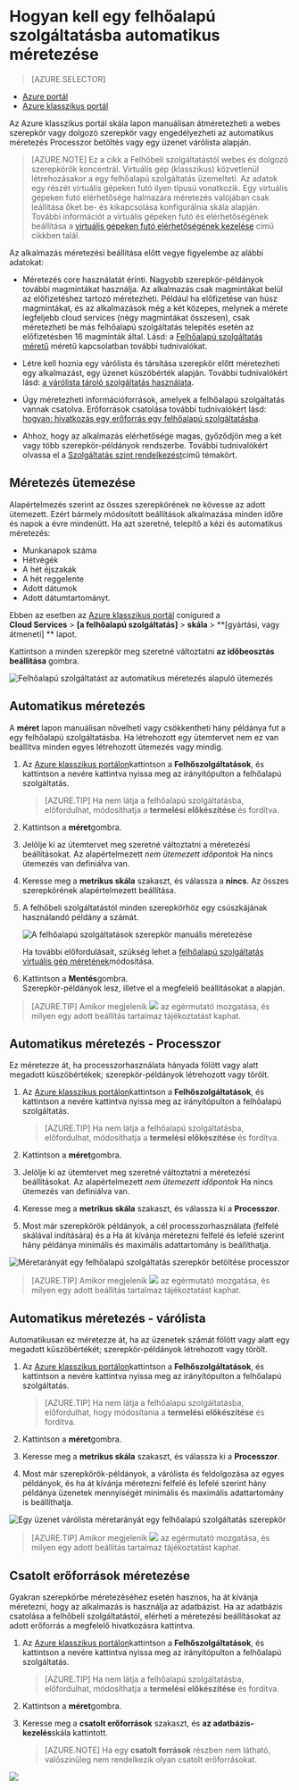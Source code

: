 <properties
    pageTitle="Automatikus méretezés egy felhőalapú szolgáltatásba a portálon |} Microsoft Azure"
    description="(klasszikus) Tudnivalók a klasszikus portál használatával állítsa be az automatikus méretezés szabályok egy felhőalapú szolgáltatás webes szerepkör vagy dolgozó szerepkör Azure-ban."
    services="cloud-services"
    documentationCenter=""
    authors="Thraka"
    manager="timlt"
    editor=""/>

<tags
    ms.service="cloud-services"
    ms.workload="tbd"
    ms.tgt_pltfrm="na"
    ms.devlang="na"
    ms.topic="article"
    ms.date="09/06/2016"
    ms.author="adegeo"/>


# <a name="how-to-auto-scale-a-cloud-service"></a>Hogyan kell egy felhőalapú szolgáltatásba automatikus méretezése

> [AZURE.SELECTOR]
- [Azure portál](cloud-services-how-to-scale-portal.md)
- [Azure klasszikus portál](cloud-services-how-to-scale.md)

Az Azure klasszikus portál skála lapon manuálisan átméretezheti a webes szerepkör vagy dolgozó szerepkör vagy engedélyezheti az automatikus méretezés Processzor betöltés vagy egy üzenet várólista alapján.

>[AZURE.NOTE] Ez a cikk a Felhőbeli szolgáltatástól webes és dolgozó szerepkörök koncentrál. Virtuális gép (klasszikus) közvetlenül létrehozásakor a egy felhőalapú szolgáltatás üzemelteti. Az adatok egy részét virtuális gépeken futó ilyen típusú vonatkozik. Egy virtuális gépeken futó elérhetősége halmazára méretezés valójában csak leállítása őket be- és kikapcsolása konfigurálnia skála alapján. További információt a virtuális gépeken futó és elérhetőségének beállítása a [virtuális gépeken futó elérhetőségének kezelése](../virtual-machines/virtual-machines-windows-classic-configure-availability.md) című cikkben talál.

Az alkalmazás méretezési beállítása előtt vegye figyelembe az alábbi adatokat:

- Méretezés core használatát érinti. Nagyobb szerepkör-példányok további magmintákat használja. Az alkalmazás csak magmintákat belül az előfizetéshez tartozó méretezheti. Például ha előfizetése van húsz magmintákat, és az alkalmazások még a két közepes, melynek a mérete legfeljebb cloud services (négy magmintákat összesen), csak méretezheti be más felhőalapú szolgáltatás telepítés esetén az előfizetésben 16 magminták által. Lásd: a [Felhőalapú szolgáltatás méretű](cloud-services-sizes-specs.md) méretű kapcsolatban további tudnivalókat.

- Létre kell hoznia egy várólista és társítása szerepkör előtt méretezheti egy alkalmazást, egy üzenet küszöbérték alapján. További tudnivalókért lásd: [a várólista tároló szolgáltatás használata](../storage/storage-dotnet-how-to-use-queues.md).

- Úgy méretezheti információforrások, amelyek a felhőalapú szolgáltatás vannak csatolva. Erőforrások csatolása további tudnivalókért lásd: [hogyan: hivatkozás egy erőforrás egy felhőalapú szolgáltatásba](cloud-services-how-to-manage.md#how-to-link-a-resource-to-a-cloud-service).

- Ahhoz, hogy az alkalmazás elérhetősége magas, győződjön meg a két vagy több szerepkör-példányok rendszerbe. További tudnivalókért olvassa el a [Szolgáltatás szint rendelkezést](https://azure.microsoft.com/support/legal/sla/)című témakört.



## <a name="schedule-scaling"></a>Méretezés ütemezése

Alapértelmezés szerint az összes szerepkörének ne kövesse az adott ütemezett. Ezért bármely módosított beállítások alkalmazása minden időre és napok a évre mindenütt. Ha azt szeretné, telepítő a kézi és automatikus méretezés:

- Munkanapok száma
- Hétvégék
- A hét éjszakák
- A hét reggelente
- Adott dátumok
- Adott dátumtartományt.

Ebben az esetben az [Azure klasszikus portál](https://manage.windowsazure.com/) conigured a  
**Cloud Services** > **\[a felhőalapú szolgáltatás\]** > **skála** > **\[gyártási, vagy átmeneti\] ** lapot.

Kattintson a minden szerepkör meg szeretné változtatni **az időbeosztás beállítása** gombra.

![Felhőalapú szolgáltatást az automatikus méretezés alapuló ütemezés][scale_schedules]



## <a name="manual-scale"></a>Automatikus méretezés

A **méret** lapon manuálisan növelheti vagy csökkentheti hány példánya fut a egy felhőalapú szolgáltatásba. Ha létrehozott egy ütemtervet nem ez van beállítva minden egyes létrehozott ütemezés vagy mindig.

1. Az [Azure klasszikus portálon](https://manage.windowsazure.com/)kattintson a **Felhőszolgáltatások**, és kattintson a nevére kattintva nyissa meg az irányítópulton a felhőalapú szolgáltatás.

    > [AZURE.TIP] Ha nem látja a felhőalapú szolgáltatásba, előfordulhat, módosíthatja a **termelési** **előkészítése** és fordítva.

2. Kattintson a **méret**gombra.

3. Jelölje ki az ütemtervet meg szeretné változtatni a méretezési beállításokat. Az alapértelmezett *nem ütemezett időpontok* Ha nincs ütemezés van definiálva van.

4. Keresse meg a **metrikus skála** szakaszt, és válassza a **nincs**. Az összes szerepkörének alapértelmezett beállítása.

5. A felhőbeli szolgáltatástól minden szerepkörhöz egy csúszkájának használandó példány a számát.

    ![A felhőalapú szolgáltatások szerepkör manuális méretezése][manual_scale]

    Ha további előfordulásait, szükség lehet a [felhőalapú szolgáltatás virtuális gép méretének](cloud-services-sizes-specs.md)módosítása.

6. Kattintson a **Mentés**gombra.  
Szerepkör-példányok lesz, illetve el a megfelelő beállításokat a alapján.

>[AZURE.TIP] Amikor megjelenik ![][tip_icon] az egérmutató mozgatása, és milyen egy adott beállítás tartalmaz tájékoztatást kaphat.


## <a name="automatic-scale---cpu"></a>Automatikus méretezés - Processzor

Ez méretezze át, ha processzorhasználata hányada fölött vagy alatt megadott küszöbértékek; szerepkör-példányok létrehozott vagy törölt.

1. Az [Azure klasszikus portálon](https://manage.windowsazure.com/)kattintson a **Felhőszolgáltatások**, és kattintson a nevére kattintva nyissa meg az irányítópulton a felhőalapú szolgáltatás.

    > [AZURE.TIP] Ha nem látja a felhőalapú szolgáltatásba, előfordulhat, módosíthatja a **termelési** **előkészítése** és fordítva.

2. Kattintson a **méret**gombra.

3. Jelölje ki az ütemtervet meg szeretné változtatni a méretezési beállításokat. Az alapértelmezett *nem ütemezett időpontok* Ha nincs ütemezés van definiálva van.

4. Keresse meg a **metrikus skála** szakaszt, és válassza ki a **Processzor**.

5. Most már szerepkörök példányok, a cél processzorhasználata (felfelé skálával indítására) és a Ha át kívánja méretezni felfelé és lefelé szerint hány példánya minimális és maximális adattartomány is beállíthatja.

![Méretarányát egy felhőalapú szolgáltatás szerepkör betöltése processzor][cpu_scale]

>[AZURE.TIP] Amikor megjelenik ![][tip_icon] az egérmutató mozgatása, és milyen egy adott beállítás tartalmaz tájékoztatást kaphat.





## <a name="automatic-scale---queue"></a>Automatikus méretezés - várólista

Automatikusan ez méretezze át, ha az üzenetek számát fölött vagy alatt egy megadott küszöbértékét; szerepkör-példányok létrehozott vagy törölt.

1. Az [Azure klasszikus portálon](https://manage.windowsazure.com/)kattintson a **Felhőszolgáltatások**, és kattintson a nevére kattintva nyissa meg az irányítópulton a felhőalapú szolgáltatás.

    > [AZURE.TIP] Ha nem látja a felhőalapú szolgáltatásba, előfordulhat, hogy módosítania a **termelési** **előkészítése** és fordítva.

2. Kattintson a **méret**gombra.

3. Keresse meg a **metrikus skála** szakaszt, és válassza ki a **Processzor**.

4. Most már szerepkörök-példányok, a várólista és feldolgozása az egyes példányok, és ha át kívánja méretezni felfelé és lefelé szerint hány példánya üzenetek mennyiségét minimális és maximális adattartomány is beállíthatja.

![Egy üzenet várólista méretarányát egy felhőalapú szolgáltatás szerepkör][queue_scale]

>[AZURE.TIP] Amikor megjelenik ![][tip_icon] az egérmutató mozgatása, és milyen egy adott beállítás tartalmaz tájékoztatást kaphat.


## <a name="scale-linked-resources"></a>Csatolt erőforrások méretezése

Gyakran szerepkörbe méretezéséhez esetén hasznos, ha át kívánja méretezni, hogy az alkalmazás is használja az adatbázist. Ha az adatbázis csatolása a felhőbeli szolgáltatástól, elérheti a méretezési beállításokat az adott erőforrás a megfelelő hivatkozásra kattintva.

1. Az [Azure klasszikus portálon](https://manage.windowsazure.com/)kattintson a **Felhőszolgáltatások**, és kattintson a nevére kattintva nyissa meg az irányítópulton a felhőalapú szolgáltatás.

    > [AZURE.TIP] Ha nem látja a felhőalapú szolgáltatásba, előfordulhat, módosíthatja a **termelési** **előkészítése** és fordítva.

2. Kattintson a **méret**gombra.

3. Keresse meg a **csatolt erőforrások** szakaszt, és **az adatbázis-kezelés**skála kattintott.

    > [AZURE.NOTE] Ha egy **csatolt források** részben nem látható, valószínűleg nem rendelkezik olyan csatolt erőforrásokat.

![][linked_resource]


[manual_scale]: ./media/cloud-services-how-to-scale/manual-scale.png
[queue_scale]: ./media/cloud-services-how-to-scale/queue-scale.png
[cpu_scale]: ./media/cloud-services-how-to-scale/cpu-scale.png
[tip_icon]: ./media/cloud-services-how-to-scale/tip.png
[scale_schedules]: ./media/cloud-services-how-to-scale/schedules.png
[scale_popup]: ./media/cloud-services-how-to-scale/schedules-dialog.png
[linked_resource]: ./media/cloud-services-how-to-scale/linked-resources.png
